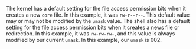 The kernel has a default setting for the file access permission bits when it
creates a new `core` file. In this example, it was `rw-r--r--`. This default
value may or may not be modified by the `umask` value. The shell also has a
default setting for the file access permission bits when it creates a news file
or redirection. In this example, it was `rw-rw-rw-`, and this value is always
modified by our current `umask`. In this example, our `umask` is 002.

